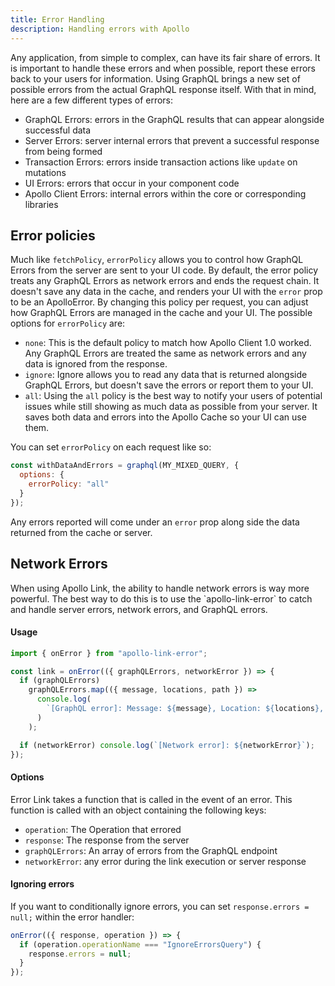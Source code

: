 ```yaml
---
title: Error Handling
description: Handling errors with Apollo
---
```


Any application, from simple to complex, can have its fair share of errors. It is important to handle these errors and when possible, report these errors back to your users for information. Using GraphQL brings a new set of possible errors from the actual GraphQL response itself. With that in mind, here are a few different types of errors:

* GraphQL Errors: errors in the GraphQL results that can appear alongside successful data
* Server Errors: server internal errors that prevent a successful response from being formed
* Transaction Errors: errors inside transaction actions like `update` on mutations
* UI Errors: errors that occur in your component code
* Apollo Client Errors: internal errors within the core or corresponding libraries

<h2 id="policies" title="Error policies">Error policies</h2>

Much like `fetchPolicy`, `errorPolicy` allows you to control how GraphQL Errors from the server are sent to your UI code. By default, the error policy treats any GraphQL Errors as network errors and ends the request chain. It doesn't save any data in the cache, and renders your UI with the `error` prop to be an ApolloError. By changing this policy per request, you can adjust how GraphQL Errors are managed in the cache and your UI. The possible options for `errorPolicy` are:

* `none`: This is the default policy to match how Apollo Client 1.0 worked. Any GraphQL Errors are treated the same as network errors and any data is ignored from the response.
* `ignore`: Ignore allows you to read any data that is returned alongside GraphQL Errors, but doesn't save the errors or report them to your UI.
* `all`: Using the `all` policy is the best way to notify your users of potential issues while still showing as much data as possible from your server. It saves both data and errors into the Apollo Cache so your UI can use them.

You can set `errorPolicy` on each request like so:

```js
const withDataAndErrors = graphql(MY_MIXED_QUERY, {
  options: {
    errorPolicy: "all"
  }
});
```

Any errors reported will come under an `error` prop along side the data returned from the cache or server.

<h2 id="network" title="Network errors">Network Errors</h2>
When using Apollo Link, the ability to handle network errors is way more powerful. The best way to do this is to use the `apollo-link-error` to catch and handle server errors, network errors, and GraphQL errors.

#### Usage

```js
import { onError } from "apollo-link-error";

const link = onError(({ graphQLErrors, networkError }) => {
  if (graphQLErrors)
    graphQLErrors.map(({ message, locations, path }) =>
      console.log(
        `[GraphQL error]: Message: ${message}, Location: ${locations}, Path: ${path}`
      )
    );

  if (networkError) console.log(`[Network error]: ${networkError}`);
});
```

#### Options

Error Link takes a function that is called in the event of an error. This function is called with an object containing the following keys:

* `operation`: The Operation that errored
* `response`: The response from the server
* `graphQLErrors`: An array of errors from the GraphQL endpoint
* `networkError`: any error during the link execution or server response

#### Ignoring errors

If you want to conditionally ignore errors, you can set `response.errors = null;` within the error handler:

```js
onError(({ response, operation }) => {
  if (operation.operationName === "IgnoreErrorsQuery") {
    response.errors = null;
  }
});
```
